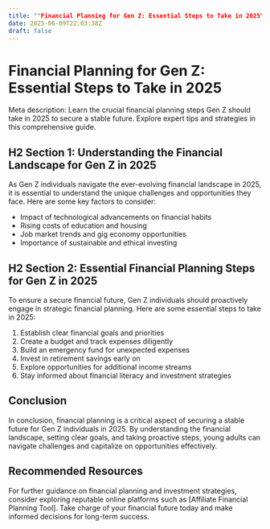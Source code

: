 ```yaml
---
title: ""Financial Planning for Gen Z: Essential Steps to Take in 2025""
date: 2025-06-09T22:03:38Z
draft: false
---
```


# Financial Planning for Gen Z: Essential Steps to Take in 2025

Meta description: Learn the crucial financial planning steps Gen Z should take in 2025 to secure a stable future. Explore expert tips and strategies in this comprehensive guide.

## H2 Section 1: Understanding the Financial Landscape for Gen Z in 2025

As Gen Z individuals navigate the ever-evolving financial landscape in 2025, it is essential to understand the unique challenges and opportunities they face. Here are some key factors to consider:
- Impact of technological advancements on financial habits
- Rising costs of education and housing
- Job market trends and gig economy opportunities
- Importance of sustainable and ethical investing

## H2 Section 2: Essential Financial Planning Steps for Gen Z in 2025

To ensure a secure financial future, Gen Z individuals should proactively engage in strategic financial planning. Here are some essential steps to take in 2025:
1. Establish clear financial goals and priorities
2. Create a budget and track expenses diligently
3. Build an emergency fund for unexpected expenses
4. Invest in retirement savings early on
5. Explore opportunities for additional income streams
6. Stay informed about financial literacy and investment strategies

## Conclusion

In conclusion, financial planning is a critical aspect of securing a stable future for Gen Z individuals in 2025. By understanding the financial landscape, setting clear goals, and taking proactive steps, young adults can navigate challenges and capitalize on opportunities effectively.

## Recommended Resources

For further guidance on financial planning and investment strategies, consider exploring reputable online platforms such as [Affiliate Financial Planning Tool]. Take charge of your financial future today and make informed decisions for long-term success.
